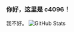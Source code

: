 ### 你好，这里是 c4096！
我不好。
![GitHub Stats](https://github-readme-stats.vercel.app/api?username=c4096git)
